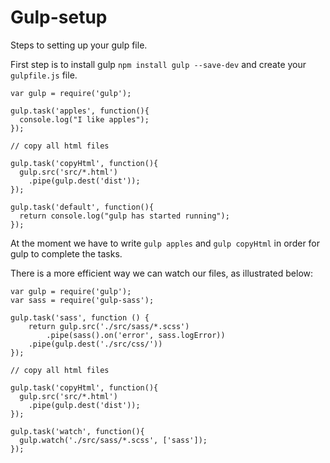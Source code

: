 # Gulp-setup

Steps to setting up your gulp file.

First step is to install gulp `npm install gulp --save-dev`
and create your `gulpfile.js` file.
```
var gulp = require('gulp');

gulp.task('apples', function(){
  console.log("I like apples");
});

// copy all html files

gulp.task('copyHtml', function(){
  gulp.src('src/*.html')
    .pipe(gulp.dest('dist'));
});

gulp.task('default', function(){
  return console.log("gulp has started running");
});
```
At the moment we have to write `gulp apples` and `gulp copyHtml` in order for gulp
to complete the tasks.

There is a more efficient way we can watch our files, as illustrated below:

```
var gulp = require('gulp');
var sass = require('gulp-sass');

gulp.task('sass', function () {
	return gulp.src('./src/sass/*.scss')
		.pipe(sass().on('error', sass.logError))
	.pipe(gulp.dest('./src/css/'))
});

// copy all html files

gulp.task('copyHtml', function(){
  gulp.src('src/*.html')
    .pipe(gulp.dest('dist'));
});

gulp.task('watch', function(){
  gulp.watch('./src/sass/*.scss', ['sass']);
});
```



